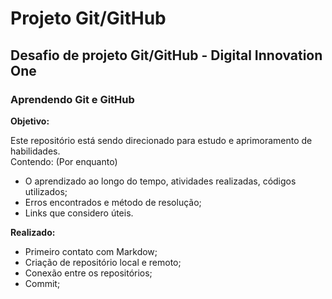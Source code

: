 # Projeto Git/GitHub

## Desafio de projeto Git/GitHub - Digital Innovation One

### Aprendendo Git e GitHub

**Objetivo:**
 
 Este repositório está sendo direcionado para estudo e aprimoramento de habilidades. <br/>
 Contendo: (Por enquanto)
 * O aprendizado ao longo do tempo, atividades realizadas, códigos utilizados;
 * Erros encontrados e método de resolução;
 * Links que considero úteis.

**Realizado:**

* Primeiro contato com Markdow;
* Criação de repositório local e remoto;
* Conexão entre os repositórios;
* Commit;

